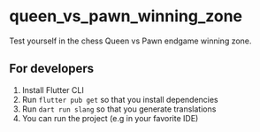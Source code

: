 # queen_vs_pawn_winning_zone

Test yourself in the chess Queen vs Pawn endgame winning zone.

## For developers

1. Install Flutter CLI
2. Run `flutter pub get` so that you install dependencies
3. Run `dart run slang` so that you generate translations
4. You can run the project (e.g in your favorite IDE)